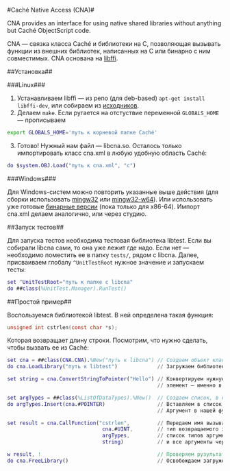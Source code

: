 #Caché Native Access (CNA)#

CNA provides an interface for using native shared libraries without anything but Caché ObjectScript code.

CNA — связка класса Caché и библиотеки на C, позволяющая вызывать функции из внешних библиотек, написанных на C или бинарно с ним совместимых. CNA основана на [libffi](https://sourceware.org/libffi/).

##Установка##

###Linux###

1. Устанавливаем libffi — из репо (для deb-based) `apt-get install libffi-dev`, или собираем из [исходников](ftp://sourceware.org/pub/libffi/libffi-3.1.tar.gz).
2. Делаем `make`. Если ругается на отстуствие переменной `GLOBALS_HOME` — прописываем  

```sh
export GLOBALS_HOME='путь к корневой папке Caché'
```
3. Готово! Нужный нам файл — libcna.so. Осталось только импортировать класс cna.xml в любую удобную область Caché:

```M
do $system.OBJ.Load("путь к cna.xml", "c")
```

###Windows###

Для Windows-систем можно повторить указанные выше действия (для сборки использовать [mingw32](http://www.mingw.org/) или [mingw32-w64](http://mingw-w64.sourceforge.net/)). Или использовать уже готовые [бинарные версии](https://github.com/intersystems-ru/cna/releases) (пока только для x86-64). Импорт cna.xml делаем аналогично, или через студию.

##Запуск тестов##

Для запуска тестов необходима тестовая библиотека libtest. Если вы собирали libcna сами, то она уже лежит где надо. Если нет — необходимо поместить ее в папку `tests/`, рядом с libcna. Далее, присваиваем глобалу `^UnitTestRoot` нужное значение и запускаем тесты: 

```M
set ^UnitTestRoot="путь к папке с libcna"  
do ##class(%UnitTest.Manager).RunTest()
```

##Простой пример##

Воспользуемся библиотекой libtest. В ней определена такая функция:

```C
unsigned int cstrlen(const char *s);
```

Которая возвращает длину строки. Посмотрим, что нужно сделать, чтобы вызвать ее из Caché:

```M
set cna = ##class(CNA.CNA).%New("путь к libcna") // Создаем объект класса CNA.CNA. В аргументах указываем путь к libcna.dll или libcna.so
do cna.LoadLibrary("путь к libtest")             // Загружаем библиотеку libtest в CNA

set string = cna.ConvertStringToPointer("Hello") // Конвертируем нужную строку в массив типа char, и сохраняем указатель на первый
                                                 // элемент — именно в таком виде хранятся строки в C 

set argTypes = ##class(%ListOfDataTypes).%New()  // Создаем список, в котором будем передавать список аргументов
do argTypes.Insert(cna.#POINTER)                 // Вставляем в список параметр класса CNA.CNA, который обозначает тип "указатель"
                                                 // Аргумент в нашей функции только один, поэтому переходим к ее вызову

set result = cna.CallFunction("cstrlen",         // Передаем имя вызываемой функции,
                               cna.#UINT,        // тип возвращаемого значения,
                               argTypes,         // список типов аргументов функции
                               string)           // и все аргументы через запятую

w result, !                                      // Проверяем рузультат (должно получиться 5)
do cna.FreeLibrary()                             // Освобождаем загруженную библиотеку
```